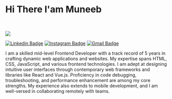 

<h1>Hi There I'am Muneeb  </h1>

<img style="margin-top: 2rem" src="https://readme-typing-svg.demolab.com?font=Poppins&weight=600&duration=3000&pause=500&color=FFFFFF&center=false&width=768&height=30&lines=Hello%2C++I'm+Muneeb+Saleem!%F0%9F%91%8B;Profectional +Front+End+developer+%F0%9F%93%88+;and+React.js+Developer+%F0%9F%9A%80">

  
[![Linkedin Badge](https://img.shields.io/badge/-MuneebSaleem-blue?style=flat-square&logo=Linkedin&logoColor=white&link=https://www.linkedin.com/in/muneeb-saleem/)](https://www.linkedin.com/in/muneeb-saleem/)
[![Instagram Badge](https://img.shields.io/badge/-muneebsaleem425-purple?style=flat-square&logo=instagram&logoColor=white&link=https://www.instagram.com/muneebsaleem425/)](https://www.instagram.com/muneebsaleem425/)
[![Gmail Badge](https://img.shields.io/badge/-wdeveloper426@gmail.com-c14438?style=flat-square&logo=Gmail&logoColor=white&link=mailto:wdeveloper426@gmail.com)](https://mail.google.com/mail/u/0/?tab=rm&ogbl#inbox?compose=CllgCJfrtRrbqhHwbZGdCdbXjbWwtrVwWtvxfsrxzzQpfTgtqqxpShRWTkxNLDxbjtRPvCtCZVV)


I am a skilled mid-level Frontend Developer with a track record of 5 years in crafting dynamic web applications and websites. My expertise spans HTML, CSS, JavaScript, and various frontend technologies. I am adept at designing intuitive user interfaces through contemporary web frameworks and libraries like React and Vue.js. Proficiency in code debugging, troubleshooting, and performance enhancement are among my core strengths. My experience also extends to mobile development, and I am well-versed in collaborating remotely with teams.

<!--
**muneebsaleem424/muneebsaleem424** is a ✨ _special_ ✨ repository because its `README.md` (this file) appears on your GitHub profile.

Here are some ideas to get you started:

- 🔭 I’m currently working on ...
- 🌱 I’m currently learning ...
- 👯 I’m looking to collaborate on ...
- 🤔 I’m looking for help with ...
- 💬 Ask me about ...
- 📫 How to reach me: ...
- 😄 Pronouns: ...
- ⚡ Fun fact: ...
-->
